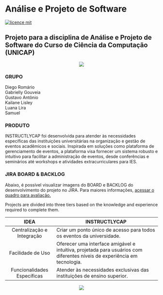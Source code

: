 # Análise e Projeto de Software

[![licence mit](https://img.shields.io/badge/licence-MIT-blue.svg)](./LICENSE)

## Projeto para a disciplina de Análise e Projeto de Software do Curso de Ciência da Computação (UNICAP)
  <p align="center">
   <img src="http://www1.unicap.br/icam/wp-content/uploads/2019/06/marca_nova.svg" />
  </p>
  
### GRUPO 
Diego Romário<br>
Gabrielly Gouveia<br>
Gustavo Antônio<br>
Kailane Lisley<br>
Luana Lira<br>
Samuel<br>

### PRODUTO 
INSTRUCTLYCAP foi desenvolvida para atender às necessidades específicas das instituições universitárias na organização e gestão de eventos acadêmicos e sociais. Inspirada em soluções como plataforma de gerenciamento de eventos, a plataforma visa fornecer um sistema robusto e intuitivo para facilitar a administração de eventos, desde conferências e seminários até workshops e atividades extracurriculares para IES.

### JIRA BOARD & BACKLOG
Abaixo, é possível visualizar imagens do BOARD e BACKLOG do desenvolvimento do projeto no JIRA. Para maiores informações, [acessar o quadro para avaliação.](https://unicap-team-e3978zbb.atlassian.net/jira/software/projects/KAN/boards/1?atlOrigin=eyJpIjoiYjkxNTZkOGZjZWY2NDgwZDg0NjQzZDYzMDI4NzUyMzgiLCJwIjoiaiJ9)

Projects are divided into three tiers based on the knowledge and experience
required to complete them.

| IDEA | INSTRUCTLYCAP                                                                                                                                               |
| :--: | ---------------------------------------------------------------------------------------------------------------------------------------------------------------- |
|  Centralização e Integração   | Criar um ponto único de acesso para todos os eventos da universidade.                                 |
|  Facilidade de Uso   | Oferecer uma interface amigável e intuitiva, projetada para usuários com diferentes níveis de experiência em tecnologia. |
|  Funcionalidades Específicas   | Atender às necessidades exclusivas das instituições de ensino superior.                    |

  <p align="center">
   <img src="https://github.com/user-attachments/assets/4827a93d-20a5-49e0-8fd8-31fb6bbc2f74"/>
  </p>




